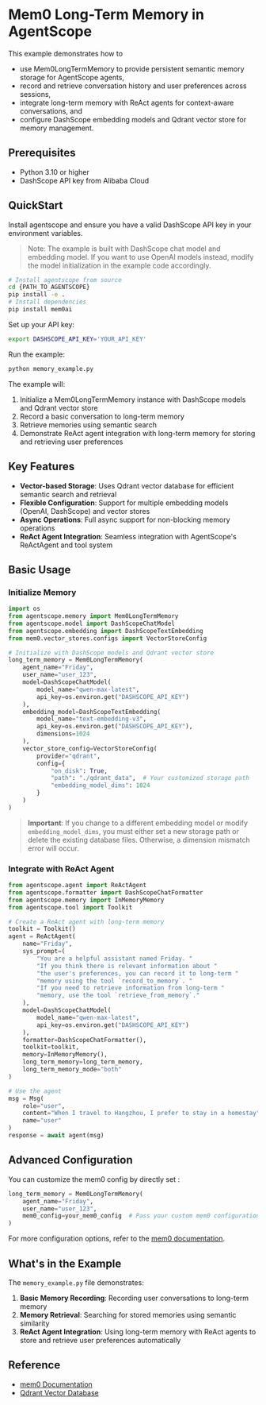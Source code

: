  # Mem0 Long-Term Memory in AgentScope

This example demonstrates how to

- use Mem0LongTermMemory to provide persistent semantic memory storage for AgentScope agents,
- record and retrieve conversation history and user preferences across sessions,
- integrate long-term memory with ReAct agents for context-aware conversations, and
- configure DashScope embedding models and Qdrant vector store for memory management.

## Prerequisites

- Python 3.10 or higher
- DashScope API key from Alibaba Cloud


## QuickStart

Install agentscope and ensure you have a valid DashScope API key in your environment variables.

> Note: The example is built with DashScope chat model and embedding model. If you want to use OpenAI models instead,
> modify the model initialization in the example code accordingly.

```bash
# Install agentscope from source
cd {PATH_TO_AGENTSCOPE}
pip install -e .
# Install dependencies
pip install mem0ai
```

Set up your API key:

```bash
export DASHSCOPE_API_KEY='YOUR_API_KEY'
```

Run the example:

```bash
python memory_example.py
```

The example will:
1. Initialize a Mem0LongTermMemory instance with DashScope models and Qdrant vector store
2. Record a basic conversation to long-term memory
3. Retrieve memories using semantic search
4. Demonstrate ReAct agent integration with long-term memory for storing and retrieving user preferences

## Key Features

- **Vector-based Storage**: Uses Qdrant vector database for efficient semantic search and retrieval
- **Flexible Configuration**: Support for multiple embedding models (OpenAI, DashScope) and vector stores
- **Async Operations**: Full async support for non-blocking memory operations
- **ReAct Agent Integration**: Seamless integration with AgentScope's ReActAgent and tool system

## Basic Usage

### Initialize Memory

```python
import os
from agentscope.memory import Mem0LongTermMemory
from agentscope.model import DashScopeChatModel
from agentscope.embedding import DashScopeTextEmbedding
from mem0.vector_stores.configs import VectorStoreConfig

# Initialize with DashScope models and Qdrant vector store
long_term_memory = Mem0LongTermMemory(
    agent_name="Friday",
    user_name="user_123",
    model=DashScopeChatModel(
        model_name="qwen-max-latest",
        api_key=os.environ.get("DASHSCOPE_API_KEY")
    ),
    embedding_model=DashScopeTextEmbedding(
        model_name="text-embedding-v3",
        api_key=os.environ.get("DASHSCOPE_API_KEY"),
        dimensions=1024
    ),
    vector_store_config=VectorStoreConfig(
        provider="qdrant",
        config={
            "on_disk": True,
            "path": "./qdrant_data",  # Your customized storage path
            "embedding_model_dims": 1024
        }
    )
)
```

> **Important**: If you change to a different embedding model or modify `embedding_model_dims`, you must either set a new storage path or delete the existing database files. Otherwise, a dimension mismatch error will occur.

### Integrate with ReAct Agent

```python
from agentscope.agent import ReActAgent
from agentscope.formatter import DashScopeChatFormatter
from agentscope.memory import InMemoryMemory
from agentscope.tool import Toolkit

# Create a ReAct agent with long-term memory
toolkit = Toolkit()
agent = ReActAgent(
    name="Friday",
    sys_prompt=(
        "You are a helpful assistant named Friday. "
        "If you think there is relevant information about "
        "the user's preferences, you can record it to long-term "
        "memory using the tool `record_to_memory`. "
        "If you need to retrieve information from long-term "
        "memory, use the tool `retrieve_from_memory`."
    ),
    model=DashScopeChatModel(
        model_name="qwen-max-latest",
        api_key=os.environ.get("DASHSCOPE_API_KEY")
    ),
    formatter=DashScopeChatFormatter(),
    toolkit=toolkit,
    memory=InMemoryMemory(),
    long_term_memory=long_term_memory,
    long_term_memory_mode="both"
)

# Use the agent
msg = Msg(
    role="user",
    content="When I travel to Hangzhou, I prefer to stay in a homestay",
    name="user"
)
response = await agent(msg)
```

## Advanced Configuration

You can customize the mem0 config by directly set :

```python
long_term_memory = Mem0LongTermMemory(
    agent_name="Friday",
    user_name="user_123",
    mem0_config=your_mem0_config  # Pass your custom mem0 configuration
)
```

For more configuration options, refer to the [mem0 documentation](https://github.com/mem0ai/mem0).

## What's in the Example

The `memory_example.py` file demonstrates:

1. **Basic Memory Recording**: Recording user conversations to long-term memory
2. **Memory Retrieval**: Searching for stored memories using semantic similarity
3. **ReAct Agent Integration**: Using long-term memory with ReAct agents to store and retrieve user preferences automatically

## Reference

- [mem0 Documentation](https://github.com/mem0ai/mem0)
- [Qdrant Vector Database](https://qdrant.tech/)